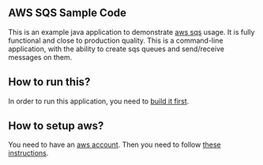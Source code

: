 ## AWS SQS Sample Code
This is an example java application to demonstrate [aws sqs](https://aws.amazon.com/sqs/) usage. It is fully functional and close to production quality. This is a command-line application, with the ability to create sqs queues and send/receive messages on them.

## How to run this?
In order to run this application, you need to [build it first](https://spring.io/guides/gs/gradle/).

## How to setup aws?
You need to have an [aws account](https://aws.amazon.com). Then you need to follow [these instructions](https://docs.aws.amazon.com/sdk-for-java/v1/developer-guide/setup-credentials.html).
